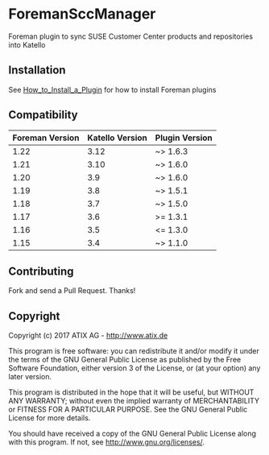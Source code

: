 # ForemanSccManager

Foreman plugin to sync SUSE Customer Center products and repositories into Katello

## Installation

See [How_to_Install_a_Plugin](http://projects.theforeman.org/projects/foreman/wiki/How_to_Install_a_Plugin)
for how to install Foreman plugins

## Compatibility

| Foreman Version | Katello Version | Plugin Version |
| --------------- | --------------- | -------------- |
| 1.22            | 3.12            | ~> 1.6.3       |
| 1.21            | 3.10            | ~> 1.6.0       |
| 1.20            | 3.9             | ~> 1.6.0       |
| 1.19            | 3.8             | ~> 1.5.1       |
| 1.18            | 3.7             | ~> 1.5.0       |
| 1.17            | 3.6             | >= 1.3.1       |
| 1.16            | 3.5             | <= 1.3.0       |
| 1.15            | 3.4             | ~> 1.1.0       |

## Contributing

Fork and send a Pull Request. Thanks!

## Copyright

Copyright (c) 2017 ATIX AG - http://www.atix.de

This program is free software: you can redistribute it and/or modify
it under the terms of the GNU General Public License as published by
the Free Software Foundation, either version 3 of the License, or
(at your option) any later version.

This program is distributed in the hope that it will be useful,
but WITHOUT ANY WARRANTY; without even the implied warranty of
MERCHANTABILITY or FITNESS FOR A PARTICULAR PURPOSE.  See the
GNU General Public License for more details.

You should have received a copy of the GNU General Public License
along with this program.  If not, see <http://www.gnu.org/licenses/>.

